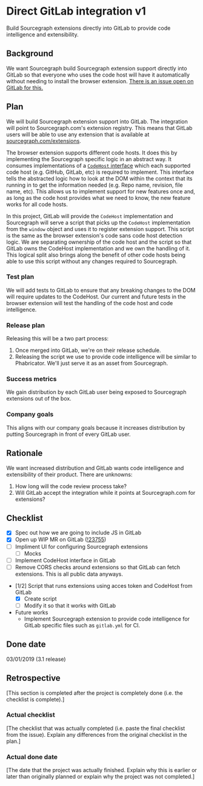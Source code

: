 # Direct GitLab integration v1

Build Sourcegraph extensions directly into GitLab to provide code
intelligence and extensibility.

## Background

We want Sourcegraph build Sourcegraph extension support directly into GitLab so that everyone who uses
the code host will have it automatically without needing to install the
browser extension. [There is an issue open on GitLab for
this.](https://gitlab.com/gitlab-org/gitlab-ce/issues/41925)

## Plan

We will build Sourcegraph extension support into GitLab. The integration
will point to Sourcegraph.com's extension registry. This means that GitLab users
will be able to use any extension that is available at [sourcegraph.com/extensions](https://sourcegraph.com/extensions).

The browser extension supports different code hosts. It does this by
implementing the Sourcegraph specific logic in an abstract way. It consumes
implementations of a [`CodeHost`
interface](https://sourcegraph.com/github.com/sourcegraph/sourcegraph/-/blob/client/browser/src/libs/code_intelligence/code_intelligence.tsx#L112:8)
which each supported code host (e.g. GitHub, GitLab, etc) is required to
implement. This interface tells the abstracted logic how to look at the DOM
within the context that its running in to get the information needed (e.g. Repo name,
revision, file name, etc). This allows us to implement support for
new features once and, as long as the code host provides what we need to know,
the new feature works for all code hosts.

In this project, GitLab will provide the `CodeHost`
implementation and Sourcegraph will serve a script that picks up the
`CodeHost` implementation from the `window` object and uses it
to register extension support. This script is the same as the browser
extension's code sans code host detection logic. We are separating ownership of the code
host and the script so that GitLab owns the CodeHost implementation and
we own the handling of it. This logical split also brings along the
benefit of other code hosts being able to use this script without any
changes required to Sourcegraph.

### Test plan

We will add tests to GitLab to ensure that any breaking changes to the
DOM will require updates to the CodeHost. Our current and future tests
in the browser extension will test the handling of the code host and
code intelligence.

### Release plan

Releasing this will be a two part process:

1.  Once merged into GitLab, we're on their release schedule.
2.  Releasing the script we use to provide code intelligence will be
    similar to Phabricator. We'll just serve it as an asset from
    Sourcegraph.

### Success metrics

We gain distribution by each GitLab user being exposed to Sourcegraph extensions
out of the box.

### Company goals

This aligns with our company goals because it increases distribution by putting
Sourcegraph in front of every GitLab user.

## Rationale

We want increased distribution and GitLab wants code intelligence and
extensibility of their product. There are unknowns:

1.  How long will the code review process take?
2.  Will GitLab accept the integration while it points at
    Sourcegraph.com for extensions?

## Checklist

- [x] Spec out how we are going to include JS in GitLab
- [x] Open up WIP MR on GitLab
  ([!23755](https://gitlab.com/gitlab-org/gitlab-ce/merge_requests/23755))
- [ ] Impliment UI for configuring Sourcegraph extensions
  - [ ] Mocks
- [ ] Implement CodeHost interface in GitLab
- [ ] Remove CORS checks around extensions so that GitLab can fetch
  extensions. This is all public data anyways.
- [1/2] Script that runs extensions using acces token and CodeHost
  from GitLab
  - [x] Create script
  - [ ] Modify it so that it works with GitLab
- Future works
  - Implement Sourcegraph extension to provide code intelligence for
    GitLab specific files such as `gitlab.yml` for CI.

## Done date

03/01/2019 (3.1 release)

## Retrospective

[This section is completed after the project is completely done (i.e. the checklist is complete).]

### Actual checklist

[The checklist that was actually completed (i.e. paste the final checklist from the issue). Explain any differences from the original checklist in the plan.]

### Actual done date

[The date that the project was actually finished. Explain why this is earlier or
later than originally planned or explain why the project was not completed.]
